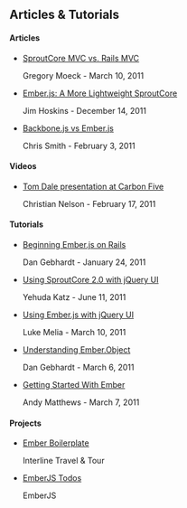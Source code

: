 ## Articles & Tutorials

<h4>Articles</h4>
<ul class="resources">
	<li>
		<a href="http://gmoeck.github.com/2011/03/10/sproutcore-mvc-vs-rails-mvc.html">SproutCore MVC vs. Rails MVC</a>
		<p>Gregory Moeck - March 10, 2011</p>
	</li>
	<li>
		<a href="http://thinkvitamin.com/code/javascript/ember-js-a-more-lightweight-sproutcore/">Ember.js: A More Lightweight SproutCore</a>
		<p>Jim Hoskins - December 14, 2011</p>
	</li>
	<li>
		<a href="http://css.dzone.com/articles/backbonejs-vs-emberjs">Backbone.js vs Ember.js</a>
		<p>Chris Smith - February 3, 2011</p>
	</li>
</ul>

<h4>Videos</h4>
<ul class="resources">
	<li>
		<a href="http://vimeo.com/36992934">Tom Dale presentation at Carbon Five</a>
		<p>Christian Nelson - February 17, 2011</p>
	</li>
</ul>

<h4>Tutorials</h4>
<ul class="resources">
	<li>
		<a href="http://www.cerebris.com/blog/2012/01/24/beginning-ember-js-on-rails-part-1/">Beginning Ember.js on Rails</a>
		<p>Dan Gebhardt - January 24, 2011</p>
	</li>
	<li>
		<a href="http://yehudakatz.com/2011/06/11/using-sproutcore-2-0-with-jquery-ui/">Using SproutCore 2.0 with jQuery UI</a>
		<p>Yehuda Katz - June 11, 2011</p>
	</li>
	<li>
		<a href="http://www.lukemelia.com/blog/archives/2012/03/10/using-ember-js-with-jquery-ui/">Using Ember.js with jQuery UI</a>
		<p>Luke Melia - March 10, 2011</p>
	</li>
	<li>
		<a href="http://www.cerebris.com/blog/2012/03/06/understanding-ember-object/">Understanding Ember.Object</a>
		<p>Dan Gebhardt - March 6, 2011</p>
	</li>
	<li>
		<a href="http://andymatthews.net/read/2012/03/07/Getting-Started-With-EmberJS">Getting Started With Ember</a>
		<p>Andy Matthews - March 7, 2011</p>
	</li>
</ul>

<h4>Projects</h4>
<ul class="resources">
	<li>
		<a href="https://github.com/interline/ember-skeleton">Ember Boilerplate</a>
		<p>Interline Travel &amp; Tour</p>
	</li>
	<li>
		<a href="https://github.com/emberjs/todos">EmberJS Todos</a>
		<p>EmberJS</p>
	</li>
</ul>